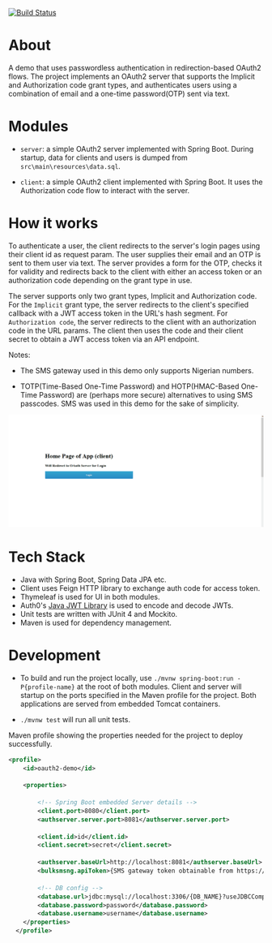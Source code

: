 [![Build Status](https://travis-ci.org/abdulwahabO/identity-provider-demo.svg?branch=master)](https://travis-ci.org/abdulwahabO/identity-provider-demo)

# About

A demo that uses passwordless authentication in redirection-based OAuth2 flows. The project implements an OAuth2 server that supports the Implicit and Authorization code grant types, and authenticates users using a combination of email and a one-time password(OTP) sent via text.

# Modules

* `server`: a simple OAuth2 server implemented with Spring Boot. During startup, data for clients and users is dumped from `src\main\resources\data.sql`.

* `client`: a simple OAuth2 client implemented with Spring Boot. It uses the Authorization code flow to interact with the server.

# How it works

To authenticate a user, the client redirects to the server's login pages using their client id as request param. The user supplies their email and an  OTP is sent to them user via text. The server provides a form for the OTP, checks it for validity and redirects back to the client with either an access token or an authorization code depending on the grant type in use. 

The server supports only two grant types, Implicit and Authorization code. For the `Implicit` grant type, the server redirects to the client's specified callback with a JWT access token in the URL's hash segment. For `Authorization code`, the server redirects to the client with an authorization code in the URL params. The client then uses the code and their client secret to obtain a JWT access token via an API endpoint.

Notes: 

* The SMS gateway used in this demo only supports Nigerian numbers.

* TOTP(Time-Based One-Time Password) and HOTP(HMAC-Based One-Time Password)
are (perhaps more secure) alternatives to using SMS passcodes. SMS was used in this demo for the sake of simplicity.


![User Login Demo](demo.gif)

# Tech Stack

* Java with Spring Boot, Spring Data JPA etc.
* Client uses Feign HTTP library to exchange auth code for access token.
* Thymeleaf is used for UI in both modules.
* Auth0's [Java JWT Library](https://github.com/auth0/java-jwt) is used to encode and decode JWTs.
* Unit tests are written with JUnit 4 and Mockito.
* Maven is used for dependency management.

# Development

* To build and run the project locally, use `./mvnw spring-boot:run -P{profile-name}` at the root of both modules. Client and server will startup on the ports specified in the Maven profile for the project. Both applications are served from embedded Tomcat containers.

* `./mvnw test` will run all unit tests.

Maven profile showing the properties needed for the project to deploy successfully.

```xml
<profile>
	<id>oauth2-demo</id>
	
	<properties>
	
		<!-- Spring Boot embedded Server details -->
		<client.port>8080</client.port>
		<authserver.server.port>8081</authserver.server.port>

		<client.id>id</client.id>
		<client.secret>secret</client.secret>
		
		<authserver.baseUrl>http://localhost:8081</authserver.baseUrl>				
		<bulksmsng.apiToken>{SMS gateway token obtainable from https://www.bulksmsnigeria.com/}</bulksmsng.apiToken>
			
		<!-- DB config -->
		<database.url>jdbc:mysql://localhost:3306/{DB_NAME}?useJDBCCompliantTimezoneShift=true&amp;useLegacyDatetimeCode=false&amp;serverTimezone=CET</database.url>
		<database.password>password</database.password>
		<database.username>username</database.username>			
	</properties>
  </profile>
```

